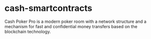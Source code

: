 # cash-smartcontracts
Cash Poker Pro is a modern poker room with a network structure and a mechanism for fast and confidential money transfers based on the blockchain technology.
